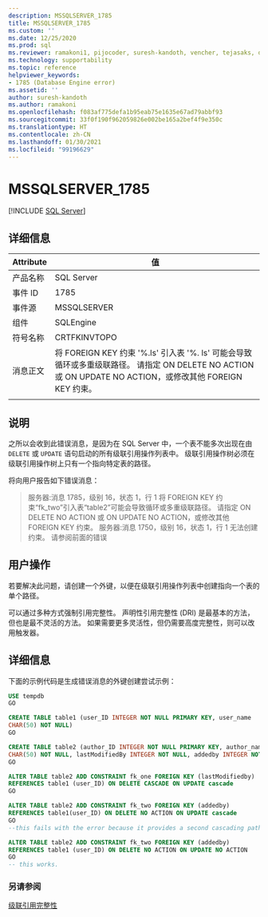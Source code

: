 ```yaml
---
description: MSSQLSERVER_1785
title: MSSQLSERVER_1785
ms.custom: ''
ms.date: 12/25/2020
ms.prod: sql
ms.reviewer: ramakoni1, pijocoder, suresh-kandoth, vencher, tejasaks, docast
ms.technology: supportability
ms.topic: reference
helpviewer_keywords:
- 1785 (Database Engine error)
ms.assetid: ''
author: suresh-kandoth
ms.author: ramakoni
ms.openlocfilehash: f083af775defa1b95eab75e1635e67ad79abbf93
ms.sourcegitcommit: 33f0f190f962059826e002be165a2bef4f9e350c
ms.translationtype: HT
ms.contentlocale: zh-CN
ms.lasthandoff: 01/30/2021
ms.locfileid: "99196629"
---
```

# <a name="mssqlserver_1785"></a>MSSQLSERVER_1785
 [!INCLUDE [SQL Server](../../includes/applies-to-version/sqlserver.md)]

## <a name="details"></a>详细信息

|Attribute|值|
|---|---|
|产品名称|SQL Server|
|事件 ID|1785|
|事件源|MSSQLSERVER|
|组件|SQLEngine|
|符号名称|CRTFKINVTOPO|
|消息正文|将 FOREIGN KEY 约束 '%.ls' 引入表 '%. ls' 可能会导致循环或多重级联路径。 请指定 ON DELETE NO ACTION 或 ON UPDATE NO ACTION，或修改其他 FOREIGN KEY 约束。|
||

## <a name="explanation"></a>说明

之所以会收到此错误消息，是因为在 SQL Server 中，一个表不能多次出现在由 `DELETE` 或 `UPDATE` 语句启动的所有级联引用操作列表中。 级联引用操作树必须在级联引用操作树上只有一个指向特定表的路径。

将向用户报告如下错误消息：

> 服务器:消息 1785，级别 16，状态 1，行 1 将 FOREIGN KEY 约束“fk_two”引入表“table2”可能会导致循环或多重级联路径。 请指定 ON DELETE NO ACTION 或 ON UPDATE NO ACTION，或修改其他 FOREIGN KEY 约束。 服务器:消息 1750，级别 16，状态 1，行 1 无法创建约束。 请参阅前面的错误

## <a name="user-action"></a>用户操作

若要解决此问题，请创建一个外键，以便在级联引用操作列表中创建指向一个表的单个路径。

可以通过多种方式强制引用完整性。 声明性引用完整性 (DRI) 是最基本的方法，但也是最不灵活的方法。 如果需要更多灵活性，但仍需要高度完整性，则可以改用触发器。

## <a name="more-information"></a>详细信息

下面的示例代码是生成错误消息的外键创建尝试示例：

```sql
USE tempdb
GO

CREATE TABLE table1 (user_ID INTEGER NOT NULL PRIMARY KEY, user_name
CHAR(50) NOT NULL)
GO

CREATE TABLE table2 (author_ID INTEGER NOT NULL PRIMARY KEY, author_name
CHAR(50) NOT NULL, lastModifiedBy INTEGER NOT NULL, addedby INTEGER NOT NULL)
GO

ALTER TABLE table2 ADD CONSTRAINT fk_one FOREIGN KEY (lastModifiedby)
REFERENCES table1 (user_ID) ON DELETE CASCADE ON UPDATE cascade
GO

ALTER TABLE table2 ADD CONSTRAINT fk_two FOREIGN KEY (addedby)
REFERENCES table1(user_ID) ON DELETE NO ACTION ON UPDATE cascade
GO
--this fails with the error because it provides a second cascading path to table2.

ALTER TABLE table2 ADD CONSTRAINT fk_two FOREIGN KEY (addedby)
REFERENCES table1 (user_ID) ON DELETE NO ACTION ON UPDATE NO ACTION
GO
-- this works.
```

### <a name="see-also"></a>另请参阅

[级联引用完整性](../tables/primary-and-foreign-key-constraints.md#referential-integrity)